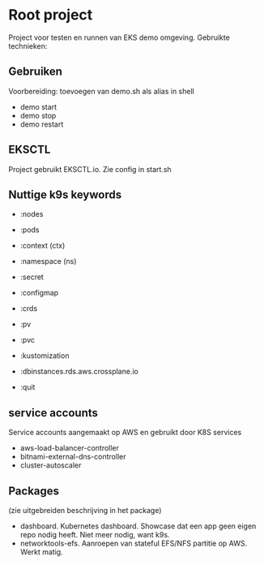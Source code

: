 # Root project 

Project voor testen en runnen van EKS demo omgeving. Gebruikte technieken:

## Gebruiken

Voorbereiding: toevoegen van demo.sh als alias in shell

- demo start
- demo stop
- demo restart

## EKSCTL

Project gebruikt EKSCTL.io. Zie config in start.sh

## Nuttige k9s keywords

- :nodes
- :pods
- :context (ctx)
- :namespace (ns)
- :secret
- :configmap
- :crds
- :pv
- :pvc

- :kustomization
- :dbinstances.rds.aws.crossplane.io
- :quit

## service accounts

Service accounts aangemaakt op AWS en gebruikt door K8S services

- aws-load-balancer-controller
- bitnami-external-dns-controller
- cluster-autoscaler

## Packages

(zie uitgebreiden beschrijving in het package)

- dashboard. Kubernetes dashboard. Showcase dat een app geen eigen repo nodig heeft. Niet meer nodig, want k9s. 
- networktools-efs. Aanroepen van stateful EFS/NFS partitie op AWS. Werkt matig.
